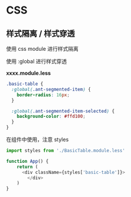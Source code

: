 # CSS

## 样式隔离 / 样式穿透

使用 css module 进行样式隔离

使用 :global 进行样式穿透

**xxxx.module.less**

```css
.basic-table {
  :global(.ant-segmented-item) {
    border-radius: 16px;
  }

  :global(.ant-segmented-item-selected) {
    background-color: #ffd100;
  }
}
```

在组件中使用，注意 styles

```js
import styles from './BasicTable.module.less'

function App() {
    return (
      <div className={styles['basic-table']}>
        </div>
    )
}
```

